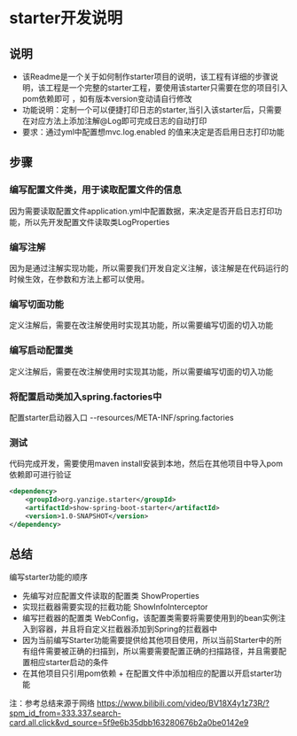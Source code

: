# starter开发说明
## 说明
- 该Readme是一个关于如何制作starter项目的说明，该工程有详细的步骤说明，该工程是一个完整的starter工程，要使用该starter只需要在您的项目引入pom依赖即可
，如有版本version变动请自行修改
- 功能说明：定制一个可以便捷打印日志的starter,当引入该starter后，只需要在对应方法上添加注解@Log即可完成日志的自动打印
- 要求：通过yml中配置想mvc.log.enabled 的值来决定是否启用日志打印功能

## 步骤
### 编写配置文件类，用于读取配置文件的信息
因为需要读取配置文件application.yml中配置数据，来决定是否开启日志打印功能，所以先开发配置文件读取类LogProperties

### 编写注解
因为是通过注解实现功能，所以需要我们开发自定义注解，该注解是在代码运行的时候生效，在参数和方法上都可以使用。

### 编写切面功能
定义注解后，需要在改注解使用时实现其功能，所以需要编写切面的切入功能

### 编写启动配置类
定义注解后，需要在改注解使用时实现其功能，所以需要编写切面的切入功能

### 将配置启动类加入spring.factories中
配置starter启动器入口 --resources/META-INF/spring.factories

### 测试
代码完成开发，需要使用maven install安装到本地，然后在其他项目中导入pom依赖即可进行验证
```xml
<dependency>
    <groupId>org.yanzige.starter</groupId>
    <artifactId>show-spring-boot-starter</artifactId>
    <version>1.0-SNAPSHOT</version>
</dependency>
```

## 总结
编写starter功能的顺序
- 先编写对应配置文件读取的配置类 ShowProperties
- 实现拦截器需要实现的拦截功能 ShowInfoInterceptor
- 编写拦截器的配置类 WebConfig，该配置类需要将需要使用到的bean实例注入到容器，并且将自定义拦截器添加到Spring的拦截器中
- 因为当前编写Starter功能需要提供给其他项目使用，所以当前Starter中的所有组件需要被正确的扫描到，所以需要需要配置正确的扫描路径，并且需要配置相应starter启动的条件
- 在其他项目只引用pom依赖 + 在配置文件中添加相应的配置以开启starter功能

注：参考总结来源于网络 https://www.bilibili.com/video/BV18X4y1z73R/?spm_id_from=333.337.search-card.all.click&vd_source=5f9e6b35dbb163280676b2a0be0142e9